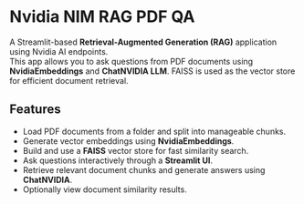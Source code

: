 # Nvidia NIM RAG PDF QA
A Streamlit-based **Retrieval-Augmented Generation (RAG)** application using Nvidia AI endpoints.  
This app allows you to ask questions from PDF documents using **NvidiaEmbeddings** and **ChatNVIDIA LLM**. FAISS is used as the vector store for efficient document retrieval.

## Features
- Load PDF documents from a folder and split into manageable chunks.
- Generate vector embeddings using **NvidiaEmbeddings**.
- Build and use a **FAISS** vector store for fast similarity search.
- Ask questions interactively through a **Streamlit UI**.
- Retrieve relevant document chunks and generate answers using **ChatNVIDIA**.
- Optionally view document similarity results.